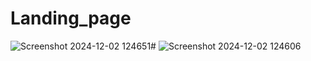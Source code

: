 # Landing_page
![Screenshot 2024-12-02 124651](https://github.com/user-attachments/assets/3566afcf-7d2a-4c6d-8a7e-c44c582344c8)#
![Screenshot 2024-12-02 124606](https://github.com/user-attachments/assets/78f1b6a9-8eed-4686-808e-3b9a79d14db3)

